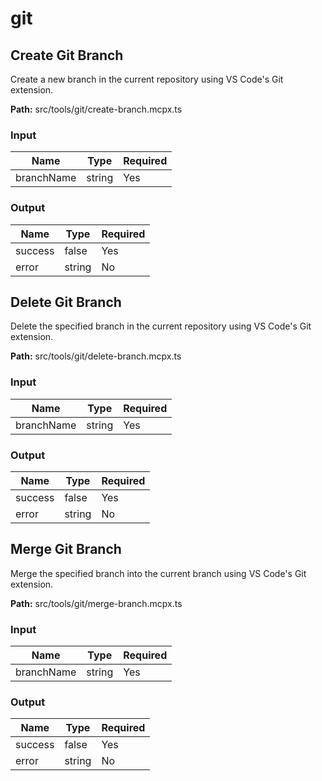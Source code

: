 # git

## Create Git Branch

Create a new branch in the current repository using VS Code's Git extension.

**Path:** src/tools/git/create-branch.mcpx.ts

### Input
| Name | Type | Required |
| --- | --- | --- |
| branchName | string | Yes |

### Output
| Name | Type | Required |
| --- | --- | --- |
| success | false | Yes |
| error | string | No |

## Delete Git Branch

Delete the specified branch in the current repository using VS Code's Git extension.

**Path:** src/tools/git/delete-branch.mcpx.ts

### Input
| Name | Type | Required |
| --- | --- | --- |
| branchName | string | Yes |

### Output
| Name | Type | Required |
| --- | --- | --- |
| success | false | Yes |
| error | string | No |

## Merge Git Branch

Merge the specified branch into the current branch using VS Code's Git extension.

**Path:** src/tools/git/merge-branch.mcpx.ts

### Input
| Name | Type | Required |
| --- | --- | --- |
| branchName | string | Yes |

### Output
| Name | Type | Required |
| --- | --- | --- |
| success | false | Yes |
| error | string | No |

